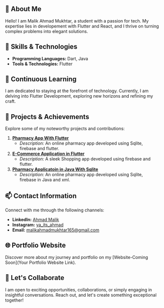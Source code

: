 ## 🌟 About Me

Hello! I am Malik Ahmad Mukhtar, a student with a passion for tech. My expertise lies in developement with Flutter and React, and I thrive on turning complex problems into elegant solutions.

## 🚀 Skills & Technologies

- **Programming Languages:** Dart, Java
- **Tools & Technologies:** Flutter

## 🌱 Continuous Learning

I am dedicated to staying at the forefront of technology. Currently, I am delving into Flutter Development, exploring new horizons and refining my craft.

## 🔧 Projects & Achievements

Explore some of my noteworthy projects and contributions:

1. **[Pharmacy App With Flutter](https://github.com/malikahmadmukhtar/Flutter-pharmacy-app-using-firebase-and-sqlite)**
   - *Description:* An online pharmacy app developed using Sqlite, firebase and flutter.
2. **[E-Commerce Application in Flutter](Link)**
   - *Description:* A sleek Shopping app developed using firebase and flutter.
3. **[Pharmacy Applicatoin in Java With Sqlite](Link)**
   - *Description:* An online pharmacy app developed using Sqlite, firebase in Java and xml.

## 📫 Contact Information

Connect with me through the following channels:

- **LinkedIn:** [Ahmad Malik](https://www.linkedin.com/in/malik-ahmad-mukhtar/)
- **Instagram:** [ya_its_ahmad](instagram.com/ya_its_ahmad)
- **Email:** [malikahmadmukhtar165@gmail.com](mailto:malikahmadmukhtar165@gmail.com)

## 🌐 Portfolio Website

Discover more about my journey and portfolio on my [Website-Coming Soon](Your Portfolio Website Link).

## 🤝 Let's Collaborate

I am open to exciting opportunities, collaborations, or simply engaging in insightful conversations. Reach out, and let's create something exceptional together!
